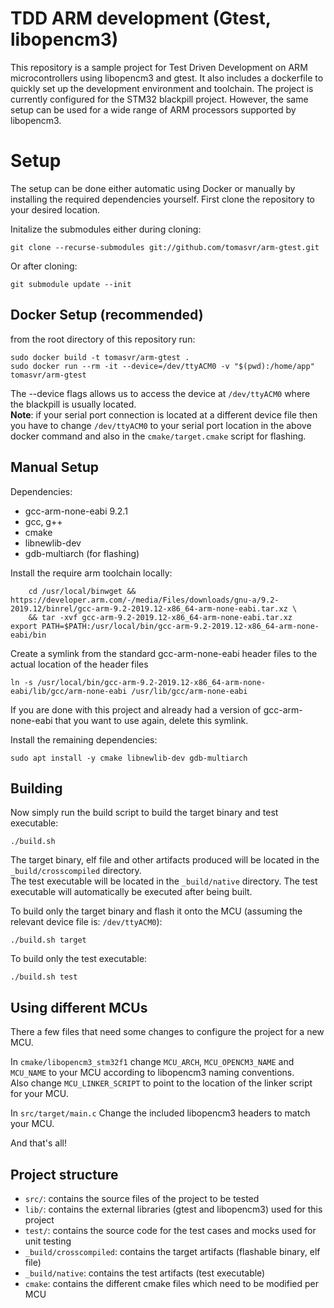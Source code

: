 # TDD ARM development (Gtest, libopencm3)

This repository is a sample project for Test Driven Development on ARM microcontrollers using libopencm3 and gtest.
It also includes a dockerfile to quickly set up the development environment and toolchain.
The project is currently configured for the STM32 blackpill project. However, the same setup can be used for a wide range of ARM processors supported by libopencm3.

# Setup

The setup can be done either automatic using Docker or manually by installing the required dependencies yourself.
First clone the repository to your desired location.

Initalize the submodules either during cloning:
```
git clone --recurse-submodules git://github.com/tomasvr/arm-gtest.git
```

Or after cloning:
```
git submodule update --init
```

## Docker Setup (recommended)

from the root directory of this repository run:
```
sudo docker build -t tomasvr/arm-gtest .
sudo docker run --rm -it --device=/dev/ttyACM0 -v "$(pwd):/home/app" tomasvr/arm-gtest
```
The --device flags allows us to access the device at `/dev/ttyACM0` where the blackpill is usually located. <br>
**Note**: if your serial port connection is located at a different device file then you have to change `/dev/ttyACM0` to your serial port location in the above docker command and also in the `cmake/target.cmake` script for flashing.

## Manual Setup

Dependencies:
* gcc-arm-none-eabi 9.2.1
* gcc, g++
* cmake
* libnewlib-dev
* gdb-multiarch (for flashing)

Install the require arm toolchain locally:
```
    cd /usr/local/binwget && https://developer.arm.com/-/media/Files/downloads/gnu-a/9.2-2019.12/binrel/gcc-arm-9.2-2019.12-x86_64-arm-none-eabi.tar.xz \
    && tar -xvf gcc-arm-9.2-2019.12-x86_64-arm-none-eabi.tar.xz
export PATH=$PATH:/usr/local/bin/gcc-arm-9.2-2019.12-x86_64-arm-none-eabi/bin
```
Create a symlink from the standard gcc-arm-none-eabi header files to the actual location of the header files
```
ln -s /usr/local/bin/gcc-arm-9.2-2019.12-x86_64-arm-none-eabi/lib/gcc/arm-none-eabi /usr/lib/gcc/arm-none-eabi
```
If you are done with this project and already had a version of gcc-arm-none-eabi that you want to use again, delete this symlink.

Install the remaining dependencies:
```
sudo apt install -y cmake libnewlib-dev gdb-multiarch
```

## Building

Now simply run the build script to build the target binary and test executable:
```
./build.sh
```
The target binary, elf file and other artifacts produced will be located in the `_build/crosscompiled` directory. <br>
The test executable will be located in the `_build/native` directory. The test executable will automatically be executed after being built.

To build only the target binary and flash it onto the MCU (assuming the relevant device file is: `/dev/ttyACM0`):
```
./build.sh target
```
To build only the test executable:
```
./build.sh test
```

## Using different MCUs

There a few files that need some changes to configure the project for a new MCU.

In `cmake/libopencm3_stm32f1` change `MCU_ARCH`, `MCU_OPENCM3_NAME` and `MCU_NAME` to your MCU according to libopencm3 naming conventions.<br>Also change `MCU_LINKER_SCRIPT` to point to the location of the linker script for your MCU. <br>

In `src/target/main.c` Change the included libopencm3 headers to match your MCU.

And that's all!

## Project structure

* `src/`: contains the source files of the project to be tested
* `lib/`: contains the external libraries (gtest and libopencm3) used for this project
* `test/`: contains the source code for the test cases and mocks used for unit testing
* `_build/crosscompiled`: contains the target artifacts (flashable binary, elf file)
* `_build/native`: contains the test artifacts (test executable)
* `cmake`: contains the different cmake files which need to be modified per MCU
